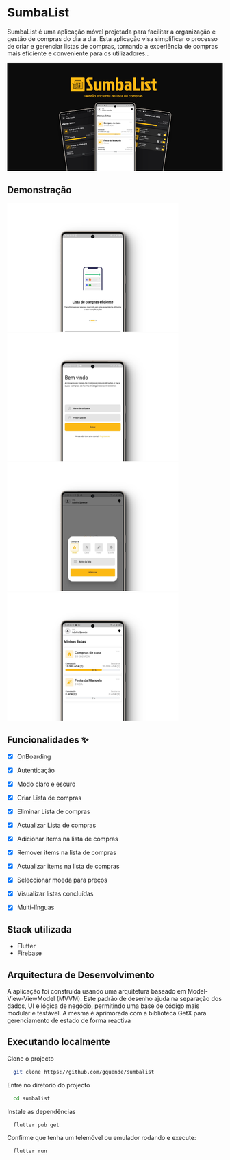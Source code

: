 


# SumbaList

SumbaList é uma aplicação móvel projetada para facilitar a organização e gestão de compras do dia a dia. Esta aplicação visa simplificar o processo de criar e gerenciar listas de compras, tornando a experiência de compras mais eficiente e conveniente para os utilizadores..

![GitHub Cards Preview](https://github.com/gquende/sumbalist/blob/develop/images/banner.png)



## Demonstração


<img src="https://github.com/gquende/sumbalist/blob/develop/images/1.png" height="300em" /> <img src="https://github.com/gquende/sumbalist/blob/develop/images/2.png" height="300em" /> <img src="https://github.com/gquende/sumbalist/blob/develop/images/3.png" height="300em" /> <img src="https://github.com/gquende/sumbalist/blob/develop/images/4.png" height="300em" />


## Funcionalidades ✨

* [x] OnBoarding
* [x] Autenticação
* [x] Modo claro e escuro
* [x] Criar Lista de compras
* [x] Eliminar Lista de compras
* [x] Actualizar Lista de compras
* [x] Adicionar items na lista de compras
* [x] Remover items na lista de compras
* [x] Actualizar items na lista de compras

* [x] Seleccionar moeda para preços
* [x] Visualizar listas concluídas
* [x] Multi-línguas


## Stack utilizada

* Flutter
* Firebase

## Arquitectura de Desenvolvimento

A aplicação foi construída usando uma arquitetura baseado em Model-View-ViewModel (MVVM).
Este padrão de desenho ajuda na separação dos dados,
UI e lógica de negócio, permitindo uma base de código mais modular e
testável. A mesma é aprimorada com a biblioteca GetX para gerenciamento de estado de forma reactiva

## Executando localmente

Clone o projecto

```bash
  git clone https://github.com/gquende/sumbalist
```

Entre no diretório do projecto

```bash
  cd sumbalist
```

Instale as dependências

```bash
  flutter pub get
```

Confirme que tenha um telemóvel ou emulador rodando e execute:

```bash
  flutter run
```


